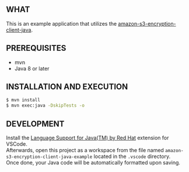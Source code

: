 ## WHAT
This is an example application that utilizes the [amazon-s3-encryption-client-java](https://github.com/aws/amazon-s3-encryption-client-java).  

## PREREQUISITES
- mvn 
- Java 8 or later

## INSTALLATION AND EXECUTION
```bash
$ mvn install
$ mvn exec:java -DskipTests -o
```

## DEVELOPMENT  
Install the [Language Support for Java(TM) by Red Hat](https://marketplace.visualstudio.com/items?itemName=redhat.java) extension for VSCode.  
Afterwards, open this project as a workspace from the file named `amazon-s3-encryption-client-java-example` located in the `.vscode` directory.  
Once done, your Java code will be automatically formatted upon saving.  
